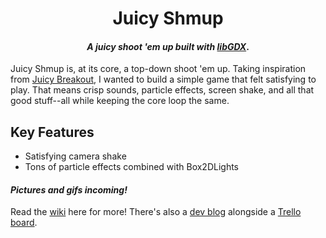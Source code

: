 <h1 align="center">
  Juicy Shmup
</h1>

<h4 align="center"><i>A juicy shoot 'em up built with <a href="https://libgdx.badlogicgames.com/">libGDX</a></i>.</h4>

Juicy Shmup is, at its core, a top-down shoot 'em up. Taking inspiration from [Juicy Breakout](http://grapefrukt.com/f/games/juicy-breakout/), I wanted to build a simple game that felt satisfying to play. That means crisp sounds, particle effects, screen shake, and all that good stuff--all while keeping the core loop the same.

## Key Features

* Satisfying camera shake
* Tons of particle effects combined with Box2DLights

#### _Pictures and gifs incoming!_

Read the [wiki](https://github.com/LIONisaQT/juicy-shmup/wiki) here for more! There's also a [dev blog](https://github.com/LIONisaQT/juicy-shmup/wiki/Dev-Blog) alongside a [Trello board](https://trello.com/b/2u73k5l1).
